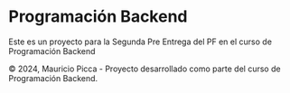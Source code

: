 
# Programación Backend

Este es un proyecto para la Segunda Pre Entrega del PF en el curso de Programación Backend






© 2024, Mauricio Picca - Proyecto desarrollado como parte del curso de Programación Backend.    